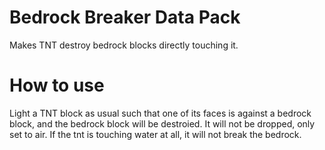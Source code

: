 # Bedrock Breaker Data Pack
Makes TNT destroy bedrock blocks directly touching it.

# How to use
Light a TNT block as usual such that one of its faces is against a bedrock block, and the bedrock block will be destroied. It will not be dropped, only set to air.
If the tnt is touching water at all, it will not break the bedrock.
